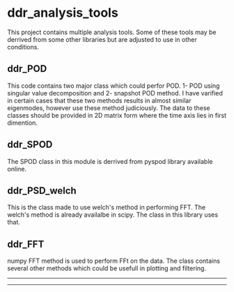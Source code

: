 # ddr_analysis_tools

This project contains multiple analysis tools. Some of these tools may be derrived from some other libraries but are adjusted to use in other conditions.

## ddr_POD

This code contains two major class which could perfor POD. 1- POD using singular value decomposition and 2- snapshot POD method. I have varified in certain cases that these two methods results in almost similar eigenmodes, however use these method judiciously. The data to these classes should be provided in 2D matrix form where the time axis lies in first dimention.

## ddr_SPOD

The SPOD class in this module is derrived from pyspod library available online.

## ddr_PSD_welch

This is the class made to use welch's method in performing FFT. The welch's method is already availalbe in scipy. The class in this library uses that.

## ddr_FFT

numpy FFT method is used to perform FFt on the data. The class contains several other methods which could be usefull in plotting and filtering.


---
---
